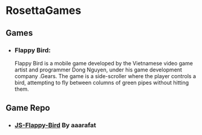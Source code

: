 # RosettaGames

## Games
- ### Flappy Bird:    
    Flappy Bird is a mobile game developed by the Vietnamese video game artist and programmer Dong Nguyen, under his game development company .Gears. The game is a side-scroller where the player controls a bird, attempting to fly between columns of green pipes without hitting them.

## Game Repo
- ### [JS-Flappy-Bird](https://github.com/aaarafat/JS-Flappy-Bird) By aaarafat

